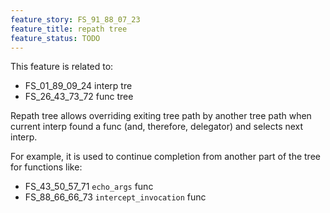 ```yaml
---
feature_story: FS_91_88_07_23
feature_title: repath tree
feature_status: TODO
---
```


This feature is related to:
*   FS_01_89_09_24 interp tre
*   FS_26_43_73_72 func tree

Repath tree allows overriding exiting tree path by another tree path
when current interp found a func (and, therefore, delegator) and selects next interp.

For example, it is used to continue completion from another part of the tree for functions like:
*   FS_43_50_57_71 `echo_args` func
*   FS_88_66_66_73 `intercept_invocation` func
